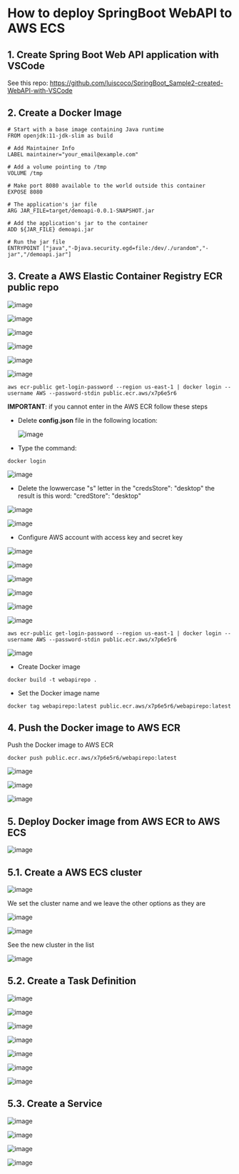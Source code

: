 # How to deploy SpringBoot WebAPI to AWS ECS

## 1. Create Spring Boot Web API application with VSCode

See this repo: https://github.com/luiscoco/SpringBoot_Sample2-created-WebAPI-with-VSCode

## 2. Create a Docker Image 

```
# Start with a base image containing Java runtime
FROM openjdk:11-jdk-slim as build

# Add Maintainer Info
LABEL maintainer="your_email@example.com"

# Add a volume pointing to /tmp
VOLUME /tmp

# Make port 8080 available to the world outside this container
EXPOSE 8080

# The application's jar file
ARG JAR_FILE=target/demoapi-0.0.1-SNAPSHOT.jar

# Add the application's jar to the container
ADD ${JAR_FILE} demoapi.jar

# Run the jar file
ENTRYPOINT ["java","-Djava.security.egd=file:/dev/./urandom","-jar","/demoapi.jar"]
```

## 3. Create a AWS Elastic Container Registry ECR public repo

![image](https://github.com/luiscoco/SpringBoot_Sample8-deploy-WebAPI-to-AWS_ECS/assets/32194879/4f686ab5-6f9f-45e0-8aec-a7ac8c3eb187)

![image](https://github.com/luiscoco/SpringBoot_Sample8-deploy-WebAPI-to-AWS_ECS/assets/32194879/1c013312-96c3-452e-9905-7488aa5ebe3a)

![image](https://github.com/luiscoco/SpringBoot_Sample8-deploy-WebAPI-to-AWS_ECS/assets/32194879/88c80691-099b-4736-901a-d142d1859e1d)

![image](https://github.com/luiscoco/SpringBoot_Sample8-deploy-WebAPI-to-AWS_ECS/assets/32194879/1ba6438b-e910-4214-8543-bf88efdf730c)

![image](https://github.com/luiscoco/SpringBoot_Sample8-deploy-WebAPI-to-AWS_ECS/assets/32194879/7fbf63ba-1957-4358-82ff-90a9767c2eb7)

![image](https://github.com/luiscoco/SpringBoot_Sample8-deploy-WebAPI-to-AWS_ECS/assets/32194879/36e8c7a9-86ec-4cc0-a82b-e0df750a9b42)

```
aws ecr-public get-login-password --region us-east-1 | docker login --username AWS --password-stdin public.ecr.aws/x7p6e5r6
```

**IMPORTANT**: if you cannot enter in the AWS ECR follow these steps

- Delete **config.json** file in the following location:

  ![image](https://github.com/luiscoco/SpringBoot_Sample8-deploy-WebAPI-to-AWS_ECS/assets/32194879/5d936873-cb7f-4391-94d3-73f2c29de864)

- Type the command:

```
docker login
```

![image](https://github.com/luiscoco/SpringBoot_Sample8-deploy-WebAPI-to-AWS_ECS/assets/32194879/b0006793-cbd6-4290-b92c-74fe5ba1065e)

- Delete the lowwercase "s" letter in the "credsStore": "desktop" the result is this word:  "credStore": "desktop"

![image](https://github.com/luiscoco/SpringBoot_Sample8-deploy-WebAPI-to-AWS_ECS/assets/32194879/9cc807e3-94dc-40c9-92d1-194bfd288a1c)

![image](https://github.com/luiscoco/SpringBoot_Sample8-deploy-WebAPI-to-AWS_ECS/assets/32194879/9204df56-7122-492d-a6b7-36f776c85b05)

- Configure AWS account with access key and secret key

![image](https://github.com/luiscoco/SpringBoot_Sample8-deploy-WebAPI-to-AWS_ECS/assets/32194879/35647989-b216-4874-b676-7ddb9c1ad75f)

![image](https://github.com/luiscoco/SpringBoot_Sample8-deploy-WebAPI-to-AWS_ECS/assets/32194879/eb6013e4-19e3-4e96-a291-9490ed96e383)

![image](https://github.com/luiscoco/SpringBoot_Sample8-deploy-WebAPI-to-AWS_ECS/assets/32194879/9d6fd152-1dda-4737-aa81-9d6b4d9e011f)

![image](https://github.com/luiscoco/SpringBoot_Sample8-deploy-WebAPI-to-AWS_ECS/assets/32194879/6a403ad2-8b0f-4523-90a4-99a63b0a9590)

![image](https://github.com/luiscoco/SpringBoot_Sample8-deploy-WebAPI-to-AWS_ECS/assets/32194879/9c559b92-d8c8-4bab-b7c5-eccbcc5f3466)

![image](https://github.com/luiscoco/SpringBoot_Sample8-deploy-WebAPI-to-AWS_ECS/assets/32194879/7838b037-2975-4604-9719-77d59e172dbf)

```
aws ecr-public get-login-password --region us-east-1 | docker login --username AWS --password-stdin public.ecr.aws/x7p6e5r6
```

![image](https://github.com/luiscoco/SpringBoot_Sample8-deploy-WebAPI-to-AWS_ECS/assets/32194879/236a141b-6e4a-45a1-8234-4cd4ca094d44)

- Create Docker image

```
docker build -t webapirepo .
```

- Set the Docker image name

```
docker tag webapirepo:latest public.ecr.aws/x7p6e5r6/webapirepo:latest
```

## 4. Push the Docker image to AWS ECR

Push the Docker image to AWS ECR

```
docker push public.ecr.aws/x7p6e5r6/webapirepo:latest
```

![image](https://github.com/luiscoco/SpringBoot_Sample8-deploy-WebAPI-to-AWS_ECS/assets/32194879/a4b7081e-10a1-493a-adbc-54e65fe4f101)

![image](https://github.com/luiscoco/SpringBoot_Sample8-deploy-WebAPI-to-AWS_ECS/assets/32194879/cf6fa17a-0a99-4466-b686-02f153f09763)

![image](https://github.com/luiscoco/SpringBoot_Sample8-deploy-WebAPI-to-AWS_ECS/assets/32194879/760a0d23-8419-4480-b99e-84bed806b976)

## 5. Deploy Docker image from AWS ECR to AWS ECS

![image](https://github.com/luiscoco/SpringBoot_Sample8-deploy-WebAPI-to-AWS_ECS/assets/32194879/a05905db-bda1-402c-89ef-3137ddc1809a)

## 5.1. Create a AWS ECS cluster

![image](https://github.com/luiscoco/SpringBoot_Sample8-deploy-WebAPI-to-AWS_ECS/assets/32194879/acb0442d-cbf2-4dd4-8de8-6a937e37cbbe)

We set the cluster name and we leave the other options as they are

![image](https://github.com/luiscoco/SpringBoot_Sample8-deploy-WebAPI-to-AWS_ECS/assets/32194879/955d1d31-0433-497f-9017-4a79da12ad65)

![image](https://github.com/luiscoco/SpringBoot_Sample8-deploy-WebAPI-to-AWS_ECS/assets/32194879/567b7b31-eb55-46dd-8eef-00dd6c72e5de)

See the new cluster in the list

![image](https://github.com/luiscoco/SpringBoot_Sample8-deploy-WebAPI-to-AWS_ECS/assets/32194879/239a1cb7-8756-47eb-86c3-868edb2e346d)

## 5.2. Create a Task Definition

![image](https://github.com/luiscoco/SpringBoot_Sample8-deploy-WebAPI-to-AWS_ECS/assets/32194879/d47edef6-e863-437a-982b-5f31a41341df)

![image](https://github.com/luiscoco/SpringBoot_Sample8-deploy-WebAPI-to-AWS_ECS/assets/32194879/d7fdce8d-ba42-43e2-8c3c-288e5ac41052)

![image](https://github.com/luiscoco/SpringBoot_Sample8-deploy-WebAPI-to-AWS_ECS/assets/32194879/e46fa7c4-3166-4cef-a52a-32955d62dde8)

![image](https://github.com/luiscoco/SpringBoot_Sample8-deploy-WebAPI-to-AWS_ECS/assets/32194879/843f7676-13cb-4825-8f2b-3f7999f26491)

![image](https://github.com/luiscoco/SpringBoot_Sample8-deploy-WebAPI-to-AWS_ECS/assets/32194879/c651f156-8961-413e-afe9-50ac34a38574)

![image](https://github.com/luiscoco/SpringBoot_Sample8-deploy-WebAPI-to-AWS_ECS/assets/32194879/77dcbfa3-e5a7-4bc5-aee9-4057b18b5478)

![image](https://github.com/luiscoco/SpringBoot_Sample8-deploy-WebAPI-to-AWS_ECS/assets/32194879/efe1d0b2-ae74-43be-9b46-4f1bde8d3de5)

## 5.3. Create a Service

![image](https://github.com/luiscoco/SpringBoot_Sample8-deploy-WebAPI-to-AWS_ECS/assets/32194879/b0dcff27-7eb5-4ecf-ae72-332ea3c3ef40)

![image](https://github.com/luiscoco/SpringBoot_Sample8-deploy-WebAPI-to-AWS_ECS/assets/32194879/f18ec850-7332-405c-b6ce-df0f8e28b51a)

![image](https://github.com/luiscoco/SpringBoot_Sample8-deploy-WebAPI-to-AWS_ECS/assets/32194879/b7252a62-8b30-4ad8-9524-ada5c3196eb0)

![image](https://github.com/luiscoco/SpringBoot_Sample8-deploy-WebAPI-to-AWS_ECS/assets/32194879/e9d6b9e4-e1cf-4786-99ac-cf1ae1043746)



